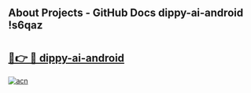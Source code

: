 ## About Projects - GitHub Docs dippy-ai-android !s6qaz

# <h2><a href="https://andorid.site?title=dippy-ai-android&ref=13PRO">🔗👉 🔴 dippy-ai-android</a></h2>

[![acn](https://github.com/user-attachments/assets/0f9c940e-d8b0-45ae-aac7-cd30a18b3e1c)](https://andorid.site?title=dippy-ai-android&ref=13PRO)

